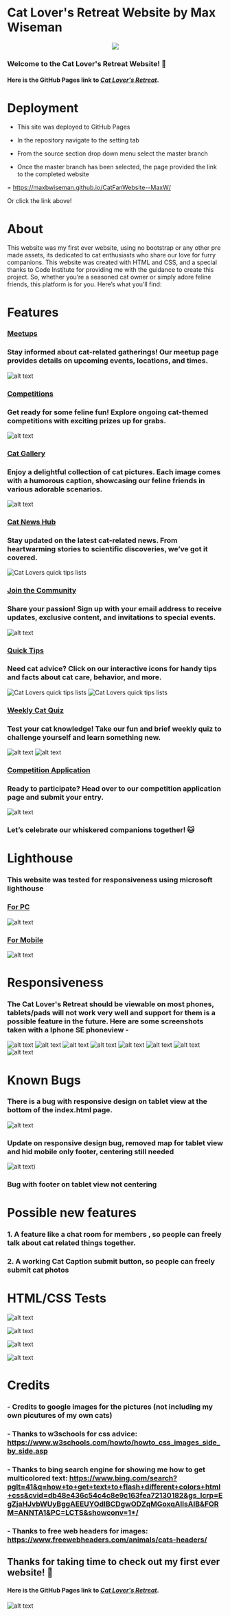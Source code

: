 # Cat Lover's Retreat Website by Max Wiseman

<p align="center">
    <!--     You can add your logo in the _src_ below -->
    <img src="assets/images/catfansitereadmebanner.png" />
</p>


### Welcome to the Cat Lover's Retreat Website! 🐾

#### Here is the GitHub Pages link to *[Cat Lover's Retreat](https://maxbwiseman.github.io/CatFanWebsite--MaxW/)*.

# Deployment

- This site was deployed to GitHub Pages

- In the repository navigate to the setting tab

- From the source section drop down menu select the master branch

- Once the master branch has been selected, the page provided the link to the completed website

= https://maxbwiseman.github.io/CatFanWebsite--MaxW/

Or click the link above!


# About
This website was my first ever website, using no bootstrap or any other pre made assets, its dedicated to cat enthusiasts who share our love for furry companions. This website was created with HTML and CSS, and a special thanks to Code Institute for providing me with the guidance to create this project. So, whether you’re a seasoned cat owner or simply adore feline friends, this platform is for you. Here’s what you’ll find:


# Features

### <u>Meetups</u>
### Stay informed about cat-related gatherings! Our meetup page provides details on upcoming events, locations, and times.
![alt text](assets/images/catmeetupspic.png)
### <u>Competitions</u>
### Get ready for some feline fun! Explore ongoing cat-themed competitions with exciting prizes up for grabs.
![alt text](assets/images/catcompic.png)
### <u>Cat Gallery</u>
### Enjoy a delightful collection of cat pictures. Each image comes with a humorous caption, showcasing our feline friends in various adorable scenarios.
![alt text](assets/images/catgallerypic.png)
### <u>Cat News Hub</u>
### Stay updated on the latest cat-related news. From heartwarming stories to scientific discoveries, we’ve got it covered.
![Cat Lovers quick tips lists](assets/images/catnews.png)
### <u>Join the Community</u>
### Share your passion! Sign up with your email address to receive updates, exclusive content, and invitations to special events.
![alt text](assets/images/joincommunity.png)
### <u>Quick Tips</u>
### Need cat advice? Click on our interactive icons for handy tips and facts about cat care, behavior, and more.
![Cat Lovers quick tips lists](assets/images/catclubpic2.png)
![Cat Lovers quick tips lists](assets/images/editedquicktips.png)
### <u>Weekly Cat Quiz</u>
### Test your cat knowledge! Take our fun and brief weekly quiz to challenge yourself and learn something new.
![alt text](assets/images/catquizpic1.png)
![alt text](assets/images/catquizpic2.png)
### <u>Competition Application</u>
### Ready to participate? Head over to our competition application page and submit your entry.
![alt text](assets/images/compform.png)

### Let’s celebrate our whiskered companions together! 🐱




# Lighthouse

### This website was tested for responsiveness using microsoft lighthouse

### <u>For PC</u>

![alt text](assets/images/catclublighthouse.png)

### <u>For Mobile</u>

![alt text](assets/images/catclubmobilelighthouse.png)


# Responsiveness

### The Cat Lover's Retreat should be viewable on most phones, tablets/pads will not work very well and support for them is a possible feature in the future. Here are some screenshots taken with a Iphone SE phoneview - 

![alt text](assets/images/ccmobile1.png)
![alt text](assets/images/ccmobile2.png)
![alt text](assets/images/ssmobile3.png)
![alt text](assets/images/ssmobile4.png)
![alt text](assets/images/ssmobile5.png)
![alt text](assets/images/ssmobile6.png)
![alt text](assets/images/ssmobile7.png)
![alt text](assets/images/ssmobile8.png)


# Known Bugs
### There is a bug with responsive design on tablet view at the bottom of the index.html page. 
![alt text](assets/images/knownbug.png)

### Update on responsive design bug, removed map for tablet view and hid mobile only footer, centering still needed
![alt text](assets/images/knownbug.png))

### Bug with footer on tablet view not centering

# Possible new features

### 1. A feature like a chat room for members , so people can freely talk about cat related things together.
### 2. A working Cat Caption submit button, so people can freely submit cat photos


# HTML/CSS Tests

![alt text](assets/images/indexhtmltest.png)

![alt text](assets/images/htmlcheckquestionair.png)

![alt text](assets/images/htmlcheckmeetups.png)

![alt text](assets/images/cssvalidator.png)


# Credits

### - Credits to google images for the pictures (not including my own picutures of my own cats)

### - Thanks to w3schools for css advice: https://www.w3schools.com/howto/howto_css_images_side_by_side.asp

### - Thanks to bing search engine for showing me how to get multicolored text: https://www.bing.com/search?pglt=41&q=how+to+get+text+to+flash+different+colors+html+css&cvid=db48e436c54c4c8e9c163fea72130182&gs_lcrp=EgZjaHJvbWUyBggAEEUYOdIBCDgwODZqMGoxqAIIsAIB&FORM=ANNTA1&PC=LCTS&showconv=1*/ 

### - Thanks to free web headers for images: https://www.freewebheaders.com/animals/cats-headers/

## Thanks for taking time to check out my first ever website! 🐾

#### Here is the GitHub Pages link to *[Cat Lover's Retreat](https://maxbwiseman.github.io/CatFanWebsite--MaxW/)*.

![alt text](assets/images/editedcatcoder.png)
